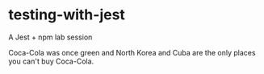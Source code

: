 # testing-with-jest
A Jest + npm lab session

Coca-Cola was once green and North Korea and Cuba are the only places you can't buy Coca-Cola.
